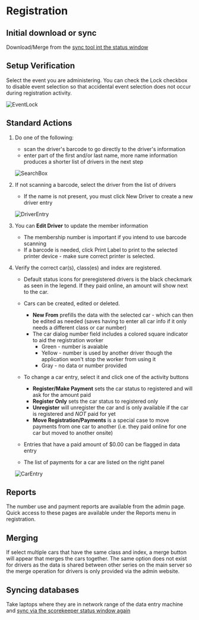 # Registration

## Initial download or sync

Download/Merge from the [sync tool int the status window](sync.md)

## Setup Verification 

Select the event you are administering. You can check the Lock checkbox to disable event selection so that
accidental event selection does not occur during registration activity.

![EventLock](images/reglock.png)

## Standard Actions

1. Do one of the following:
    * scan the driver's barcode to go directly to the driver's information
    * enter part of the first and/or last name, more name information produces a shorter list of drivers in the next step

    ![SearchBox](images/regsearch.png)

2. If not scanning a barcode, select the driver from the list of drivers
    * If the name is not present, you must click New Driver to create a new driver entry 

    ![DriverEntry](images/regdriver.png)

3. You can **Edit Driver** to update the member information
    * The membership number is important if you intend to use barcode scanning 
    * If a barcode is needed, click Print Label to print to the selected printer device - make sure correct printer is selected.

4. Verify the correct car(s), class(es) and index are registered. 
    * Default status icons for preregistered drivers is the black checkmark as seen in the legend.  If they paid online, an amount will show next to the car.
    * Cars can be created, edited or deleted. 
        * **New From** prefills the data with the selected car - which can then be edited as needed (saves having to enter all car info if it only needs a different class or car number) 
        * The car dialog number field includes a colored square indicator to aid the registration worker
            * Green - number is avaiable
            * Yellow - number is used by another driver though the application won't stop the worker from using it
            * Gray - no data or number provided

    * To change a car entry, select it and click one of the activity buttons
        * **Register/Make Payment** sets the car status to registered and will ask for the amount paid
        * **Register Only** sets the car status to registered only
        * **Unregister** will unregister the car and is only available if the car is registered and *NOT* paid for yet
        * **Move Registration/Payments** is a special case to move payments from one car to another (i.e. they paid online for one car but moved to another onsite)

    * Entries that have a paid amount of $0.00 can be flagged in data entry
    * The list of payments for a car are listed on the right panel

    ![CarEntry](images/regcars.png)

## Reports

The number use and payment reports are available from the admin page.  Quick access to these pages are available under the Reports menu in registration.

## Merging

If select multiple cars that have the same class and index, a merge button will appear that merges the cars together.
The same option does not exist for drivers as the data is shared between other series on the main server so the merge
operation for drivers is only provided via the admin website.

## Syncing databases

Take laptops where they are in network range of the data entry machine and [sync via the scorekeeper status window again](sync.md)

